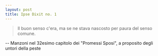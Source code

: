 ```yaml
---
layout: post
title: Ipse Dixit no. 1
---
```


> Il buon senso c'era, ma se ne stava nascosto per paura del senso comune.

-- Manzoni nel 32esimo capitolo dei "Promessi Sposi", a proposito degli untori della peste
